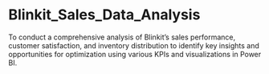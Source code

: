 # Blinkit_Sales_Data_Analysis
To conduct a comprehensive analysis of Blinkit’s sales performance, customer satisfaction, and inventory distribution to identify key insights and opportunities for optimization using various KPIs and visualizations in Power BI.
